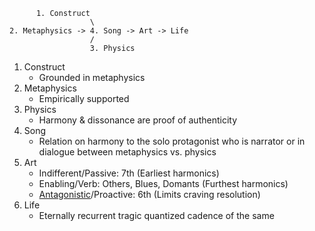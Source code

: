           1. Construct
                      \
    2. Metaphysics -> 4. Song -> Art -> Life
                      /
                      3. Physics

1. Construct
   - Grounded in metaphysics
2. Metaphysics
   - Empirically supported
3. Physics
   - Harmony & dissonance are proof of authenticity
4. Song
   - Relation on harmony to the solo protagonist who is narrator or in dialogue between metaphysics vs. physics
5. Art
   - Indifferent/Passive: 7th (Earliest harmonics)
   - Enabling/Verb: Others, Blues, Domants (Furthest harmonics)
   - [Antagonistic](https://www.youtube.com/watch?v=GeoBFbcA-aM)/Proactive: 6th (Limits craving resolution)
6. Life
   - Eternally recurrent tragic quantized cadence of the same
